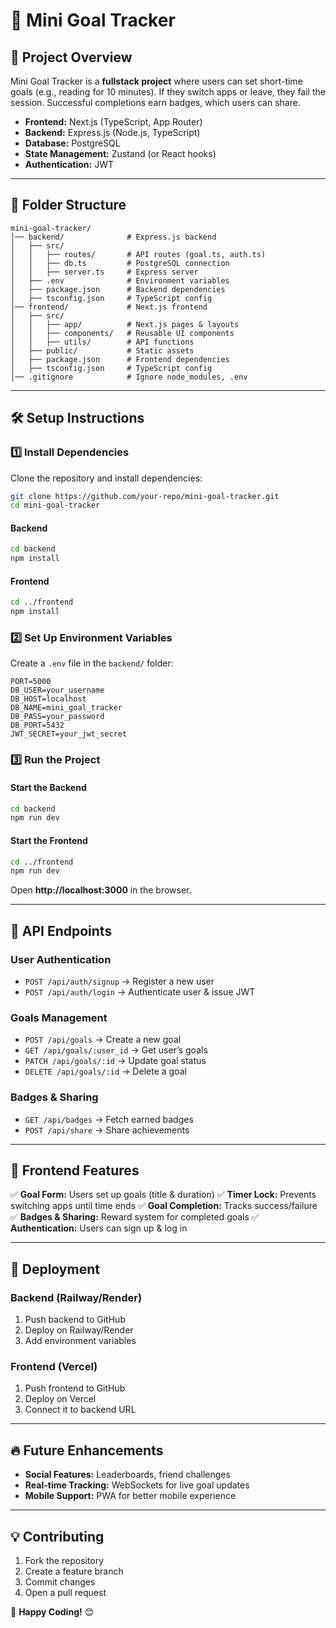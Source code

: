 # 🚀 Mini Goal Tracker

## 📌 Project Overview
Mini Goal Tracker is a **fullstack project** where users can set short-time goals (e.g., reading for 10 minutes). If they switch apps or leave, they fail the session. Successful completions earn badges, which users can share.

- **Frontend:** Next.js (TypeScript, App Router)
- **Backend:** Express.js (Node.js, TypeScript)
- **Database:** PostgreSQL
- **State Management:** Zustand (or React hooks)
- **Authentication:** JWT

---

## 📂 Folder Structure
```
mini-goal-tracker/
│── backend/              # Express.js backend
│   ├── src/
│   │   ├── routes/       # API routes (goal.ts, auth.ts)
│   │   ├── db.ts         # PostgreSQL connection
│   │   ├── server.ts     # Express server
│   ├── .env              # Environment variables
│   ├── package.json      # Backend dependencies
│   ├── tsconfig.json     # TypeScript config
│── frontend/             # Next.js frontend
│   ├── src/
│   │   ├── app/          # Next.js pages & layouts
│   │   ├── components/   # Reusable UI components
│   │   ├── utils/        # API functions
│   ├── public/           # Static assets
│   ├── package.json      # Frontend dependencies
│   ├── tsconfig.json     # TypeScript config
│── .gitignore            # Ignore node_modules, .env
```

---

## 🛠️ Setup Instructions
### 1️⃣ Install Dependencies
Clone the repository and install dependencies:
```sh
git clone https://github.com/your-repo/mini-goal-tracker.git
cd mini-goal-tracker
```
#### **Backend**
```sh
cd backend
npm install
```
#### **Frontend**
```sh
cd ../frontend
npm install
```

### 2️⃣ Set Up Environment Variables
Create a `.env` file in the `backend/` folder:
```env
PORT=5000
DB_USER=your_username
DB_HOST=localhost
DB_NAME=mini_goal_tracker
DB_PASS=your_password
DB_PORT=5432
JWT_SECRET=your_jwt_secret
```

### 3️⃣ Run the Project
#### **Start the Backend**
```sh
cd backend
npm run dev
```
#### **Start the Frontend**
```sh
cd ../frontend
npm run dev
```
Open **http://localhost:3000** in the browser.

---

## 📌 API Endpoints
### **User Authentication**
- `POST /api/auth/signup` → Register a new user
- `POST /api/auth/login` → Authenticate user & issue JWT

### **Goals Management**
- `POST /api/goals` → Create a new goal
- `GET /api/goals/:user_id` → Get user’s goals
- `PATCH /api/goals/:id` → Update goal status
- `DELETE /api/goals/:id` → Delete a goal

### **Badges & Sharing**
- `GET /api/badges` → Fetch earned badges
- `POST /api/share` → Share achievements

---

## 🎨 Frontend Features
✅ **Goal Form:** Users set up goals (title & duration)
✅ **Timer Lock:** Prevents switching apps until time ends
✅ **Goal Completion:** Tracks success/failure
✅ **Badges & Sharing:** Reward system for completed goals
✅ **Authentication:** Users can sign up & log in

---

## 🚀 Deployment
### **Backend (Railway/Render)**
1. Push backend to GitHub
2. Deploy on Railway/Render
3. Add environment variables

### **Frontend (Vercel)**
1. Push frontend to GitHub
2. Deploy on Vercel
3. Connect it to backend URL

---

## 🔥 Future Enhancements
- **Social Features:** Leaderboards, friend challenges
- **Real-time Tracking:** WebSockets for live goal updates
- **Mobile Support:** PWA for better mobile experience

---

## 💡 Contributing
1. Fork the repository
2. Create a feature branch
3. Commit changes
4. Open a pull request

🚀 **Happy Coding!** 😊

